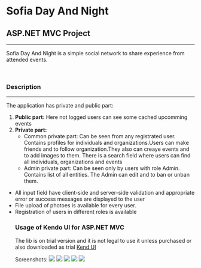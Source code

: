 # Sofia Day And Night
<h2>ASP.NET MVC Project</h2>
<hr/>
<p>Sofia Day And Night is a simple social network to share experience from attended events.</p>
<br/>  
<h3>Description</h3>
<hr/>
<p>The application has private and public part:</p>
<ol>
<li>
<strong>Public part:</strong> Here not logged users can see some cached upcomming events
</li>
<li>
<strong>Private part:</strong>
<ul>
<li>Common private part: Can be seen from any registrated user. Contains profiles for individuals and organizations.Users can make friends and to follow organization.They also can creaye events and to add images to them. There is a search field where users can find all individuals, organizations and events
</li>
<li>
Admin private part: Can be seen only by users with role Admin. Contains list of all entities. The Admin can edit and to ban or unban them.
</li>
</ul>
</li>
</ol>
</hr>
<ul>
<li>
All input field have client-side and server-side validation and appropriate error or success messages are displayed to the user
</li>
<li>
File upload of photoes is available for every user.
</li>
<li>
Registration of users in different roles is available
</li>
<h3>Usage of Kendo UI for ASP.NET MVC</h3>
</hr>
<p>The lib is on trial version and it is not legal to use it unless purchased or also downloaded as trial <a href="http://www.telerik.com/kendo-ui">Kend UI</a></p>
Screenshots:
<img src="SofiaDayAndNight.Web/Images/Screenshots/1.jpg" />
<img src="SofiaDayAndNight.Web/Images/Screenshots/2.jpg" />
<img src="SofiaDayAndNight.Web/Images/Screenshots/3.jpg" />
<img src="SofiaDayAndNight.Web/Images/Screenshots/4.jpg" />
<img src="SofiaDayAndNight.Web/Images/Screenshots/5.jpg" />
